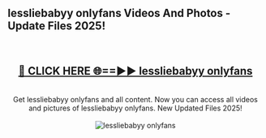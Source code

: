 <h2>lessliebabyy onlyfans Videos And Photos - Update Files 2025!</h2>
<br>
<div align="center">
<h2><a href="https://linkcuts.com/hfmhzwbr" rel="nofollow">🔴 CLICK HERE 🌐==►► lessliebabyy onlyfans</a></h2>
<br>
Get lessliebabyy onlyfans and all content. Now you can access all videos and pictures of lessliebabyy onlyfans. New Updated Files 2025!
<br>
<br>
<a href="https://linkcuts.com/hfmhzwbr" rel="nofollow" data-target="animated-image.originalLink"><img src="https://i.ibb.co.com/WyWwxjT/player-gif2.gif" alt="lessliebabyy onlyfans" style="max-width: 100%; display: inline-block;" data-target="animated-image.originalImage"></a>
</div>
<br>